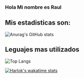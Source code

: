 ### Hola Mi nombre es Raul

## Mis estadisticas son:
![Anurag's GitHub stats](https://github-readme-stats.vercel.app/api?username=diorel&show_icons=true&theme=merko)


## Leguajes mas utilizados 

![Top Langs](https://github-readme-stats.vercel.app/api/top-langs/?username=diorel&langs_count=8&show_icons=true&theme=merko)

[![Harlok's wakatime stats](https://github-readme-stats.vercel.app/api/wakatime?username=ffflabs)](https://github.com/diorel/github-readme-stats)
